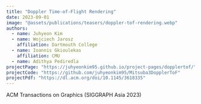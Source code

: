 ```yaml
---
title: "Doppler Time-of-Flight Rendering"
date: 2023-09-01
image: "@assets/publications/teasers/doppler-tof-rendering.webp"
authors:
  - name: Juhyeon Kim
  - name: Wojciech Jarosz
    affiliation: Dartmouth College
  - name: Ioannis Gkioulekas
    affiliation: CMU
  - name: Adithya Pediredla
projectPage: "https://juhyeonkim95.github.io/project-pages/dopplertof/"
projectCode: "https://github.com/juhyeonkim95/Mitsuba3DopplerToF"
projectPdf: "https://dl.acm.org/doi/10.1145/3618335"
---
```


ACM Transactions on Graphics (SIGGRAPH Asia 2023)